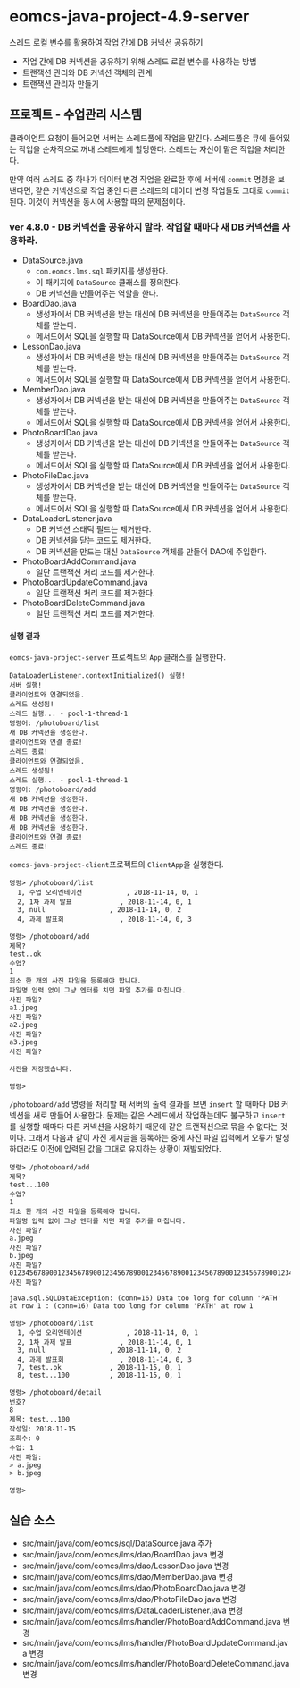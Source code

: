 # eomcs-java-project-4.9-server

스레드 로컬 변수를 활용하여 작업 간에 DB 커넥션 공유하기

- 작업 간에 DB 커넥션을 공유하기 위해 스레드 로컬 변수를 사용하는 방법
- 트랜잭션 관리와 DB 커넥션 객체의 관계
- 트랜잭션 관리자 만들기

## 프로젝트 - 수업관리 시스템  

클라이언트 요청이 들어오면 서버는 스레드풀에 작업을 맡긴다. 스레드풀은 큐에 들어있는 작업을 순차적으로 꺼내 스레드에게  할당한다. 스레드는 자신이 맡은 작업을 처리한다. 

만약 여러 스레드 중 하나가 데이터 변경 작업을 완료한 후에 서버에 `commit` 명령을 보낸다면, 같은 커넥션으로 작업 중인 다른 스레드의  데이터 변경 작업들도 그대로 `commit` 된다. 이것이 커넥션을 동시에 사용할 때의 문제점이다.

### ver 4.8.0 - DB 커넥션을 공유하지 말라. 작업할 때마다 새 DB 커넥션을 사용하라.

- DataSource.java 
    - `com.eomcs.lms.sql` 패키지를 생성한다.
    - 이 패키지에 `DataSource` 클래스를 정의한다.
    - DB 커넥션을 만들어주는 역할을 한다.
- BoardDao.java
    - 생성자에서 DB 커넥션을 받는 대신에 DB 커넥션을 만들어주는 `DataSource` 객체를 받는다.
    - 메서드에서 SQL을 실행할 때 DataSource에서 DB 커넥션을 얻어서 사용한다.
- LessonDao.java
    - 생성자에서 DB 커넥션을 받는 대신에 DB 커넥션을 만들어주는 `DataSource` 객체를 받는다.
    - 메서드에서 SQL을 실행할 때 DataSource에서 DB 커넥션을 얻어서 사용한다.
- MemberDao.java
    - 생성자에서 DB 커넥션을 받는 대신에 DB 커넥션을 만들어주는 `DataSource` 객체를 받는다.
    - 메서드에서 SQL을 실행할 때 DataSource에서 DB 커넥션을 얻어서 사용한다.
- PhotoBoardDao.java
    - 생성자에서 DB 커넥션을 받는 대신에 DB 커넥션을 만들어주는 `DataSource` 객체를 받는다.
    - 메서드에서 SQL을 실행할 때 DataSource에서 DB 커넥션을 얻어서 사용한다.
- PhotoFileDao.java
    - 생성자에서 DB 커넥션을 받는 대신에 DB 커넥션을 만들어주는 `DataSource` 객체를 받는다.
    - 메서드에서 SQL을 실행할 때 DataSource에서 DB 커넥션을 얻어서 사용한다.    
- DataLoaderListener.java
    - DB 커넥션 스태틱 필드는 제거한다.
    - DB 커넥션을 닫는 코드도 제거한다.
    - DB 커넥션을 만드는 대신 `DataSource` 객체를 만들어 DAO에 주입한다.
- PhotoBoardAddCommand.java
    - 일단 트랜잭션 처리 코드를 제거한다.
- PhotoBoardUpdateCommand.java
    - 일단 트랜잭션 처리 코드를 제거한다.
- PhotoBoardDeleteCommand.java
    - 일단 트랜잭션 처리 코드를 제거한다.    

#### 실행 결과

`eomcs-java-project-server` 프로젝트의 `App` 클래스를 실행한다.
```
DataLoaderListener.contextInitialized() 실행!
서버 실행!
클라이언트와 연결되었음.
스레드 생성됨!
스레드 실행... - pool-1-thread-1
명령어: /photoboard/list
새 DB 커넥션을 생성한다.
클라이언트와 연결 종료!
스레드 종료!
클라이언트와 연결되었음.
스레드 생성됨!
스레드 실행... - pool-1-thread-1
명령어: /photoboard/add
새 DB 커넥션을 생성한다.
새 DB 커넥션을 생성한다.
새 DB 커넥션을 생성한다.
새 DB 커넥션을 생성한다.
클라이언트와 연결 종료!
스레드 종료!
```

`eomcs-java-project-client`프로젝트의 `ClientApp`을 실행한다.
```
명령> /photoboard/list
  1, 수업 오리엔테이션           , 2018-11-14, 0, 1
  2, 1차 과제 발표            , 2018-11-14, 0, 1
  3, null                , 2018-11-14, 0, 2
  4, 과제 발표회              , 2018-11-14, 0, 3

명령> /photoboard/add
제목?
test..ok
수업?
1
최소 한 개의 사진 파일을 등록해야 합니다.
파일명 입력 없이 그냥 엔터를 치면 파일 추가를 마칩니다.
사진 파일?
a1.jpeg
사진 파일?
a2.jpeg
사진 파일?
a3.jpeg
사진 파일?

사진을 저장했습니다.

명령> 
```

`/photoboard/add` 명령을 처리할 때 서버의 출력 결과를 보면 `insert` 할 때마다 DB 커넥션을 새로 만들어 사용한다. 문제는 같은 스레드에서 작업하는데도 불구하고 `insert` 를 실행할 때마다 다른 커넥션을 사용하기 때문에 같은 트랜잭션으로 묶을 수 없다는 것이다. 그래서 다음과 같이 사진 게시글을 등록하는 중에 사진 파일 입력에서 오류가 발생하더라도 이전에 입력된 값을 그대로 유지하는 상황이 재발되었다.

```
명령> /photoboard/add
제목?
test...100
수업?
1
최소 한 개의 사진 파일을 등록해야 합니다.
파일명 입력 없이 그냥 엔터를 치면 파일 추가를 마칩니다.
사진 파일?
a.jpeg
사진 파일?
b.jpeg
사진 파일?
012345678900123456789001234567890012345678900123456789001234567890012345678900123456789001234567890012345678900123456789001234567890012345678900123456789001234567890012345678900123456789001234567890012345678900123456789001234567890012345678900123456789001234567890012345678900123456789001234567890012345678900123456789001234567890
사진 파일?

java.sql.SQLDataException: (conn=16) Data too long for column 'PATH' at row 1 : (conn=16) Data too long for column 'PATH' at row 1

명령> /photoboard/list
  1, 수업 오리엔테이션           , 2018-11-14, 0, 1
  2, 1차 과제 발표            , 2018-11-14, 0, 1
  3, null                , 2018-11-14, 0, 2
  4, 과제 발표회              , 2018-11-14, 0, 3
  7, test..ok            , 2018-11-15, 0, 1
  8, test...100          , 2018-11-15, 0, 1

명령> /photoboard/detail
번호?
8
제목: test...100
작성일: 2018-11-15
조회수: 0
수업: 1
사진 파일:
> a.jpeg
> b.jpeg

명령> 
```


## 실습 소스

- src/main/java/com/eomcs/sql/DataSource.java 추가
- src/main/java/com/eomcs/lms/dao/BoardDao.java 변경
- src/main/java/com/eomcs/lms/dao/LessonDao.java 변경
- src/main/java/com/eomcs/lms/dao/MemberDao.java 변경
- src/main/java/com/eomcs/lms/dao/PhotoBoardDao.java 변경
- src/main/java/com/eomcs/lms/dao/PhotoFileDao.java 변경
- src/main/java/com/eomcs/lms/DataLoaderListener.java 변경
- src/main/java/com/eomcs/lms/handler/PhotoBoardAddCommand.java 변경
- src/main/java/com/eomcs/lms/handler/PhotoBoardUpdateCommand.java 변경
- src/main/java/com/eomcs/lms/handler/PhotoBoardDeleteCommand.java 변경
